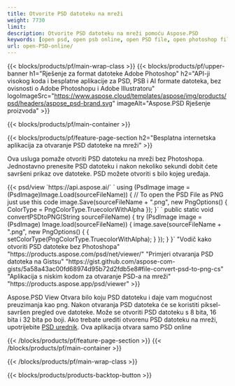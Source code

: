 ```yaml
---
title: Otvorite PSD datoteku na mreži
weight: 7730
limit: 
description: Otvorite PSD datoteku na mreži pomoću Aspose.PSD
keywords: [open psd, open psb online, open PSD file, open photoshop file, preview psd]
url: open-PSD-online/
---
```


{{< blocks/products/pf/main-wrap-class >}}
{{< blocks/products/pf/upper-banner h1="Rješenje za format datoteke Adobe Photoshop" h2="API-ji visokog koda i besplatne aplikacije za PSD, PSB i AI formate datoteka, bez ovisnosti o Adobe Photoshopu i Adobe Illustratoru" logoImageSrc="https://www.aspose.cloud/templates/aspose/img/products/psd/headers/aspose_psd-brand.svg" imageAlt="Aspose.PSD Rješenje proizvoda" >}}

{{< blocks/products/pf/main-container >}}

{{< blocks/products/pf/feature-page-section h2="Besplatna internetska aplikacija za otvaranje PSD datoteke na mreži" >}}
<p>Ova usluga pomaže otvoriti PSD datoteku na mreži bez Photoshopa. Jednostavno prenesite PSD datoteku i nakon nekoliko sekundi dobit ćete savršeni prikaz ove datoteke. PSD možete otvoriti s bilo kojeg uređaja.</p>
{{< psd/view `https://api.aspose.ai/` 
`    using (PsdImage image = (PsdImage)Image.Load(sourceFileName))
    {
	    // To open the PSD File as PNG just use this code
        image.Save(sourceFileName + ".png",  new PngOptions() {  ColorType = PngColorType.TruecolorWithAlpha });
    }` 
`    public static void convertPSDtoPNG(String sourceFileName) {
    try (PsdImage image = (PsdImage) Image.load(sourceFileName)) {
        image.save(sourceFileName + ".png", new PngOptions() {
        {
            setColorType(PngColorType.TruecolorWithAlpha);
        }
    });
    }
    }` 
"Vodič kako otvoriti PSD datoteke bez Photoshopa" "https://products.aspose.com/psd/net/viewer/" 
"Primjeri otvaranja PSD datoteka na Gistsu" "https://gist.github.com/aspose-com-gists/5a58a43ac00fd68974d95b72d2fdb5e8#file-convert-psd-to-png-cs" 
"Aplikacija s niskim kodom za otvaranje PSD-a na mreži" "https://products.aspose.app/psd/viewer" >}}
<p>Aspose.PSD View Otvara bilo koju PSD datoteku i daje vam mogućnost preuzimanja kao png. Nakon otvaranja PSD datoteka će se koristiti piksel-savršen pregled ove datoteke. Može se otvoriti PSD datoteku s 8 bita, 16 bita i 32 bita po boji. Ako trebate urediti otvorenu PSD datoteku na mreži, upotrijebite <a href="https://products.aspose.app/psd/editor">PSD urednik</a>. Ova aplikacija otvara samo PSD online</p>
{{< /blocks/products/pf/feature-page-section >}}
{{< /blocks/products/pf/main-container >}}


{{< /blocks/products/pf/main-wrap-class >}}

{{< blocks/products/products-backtop-button >}}

